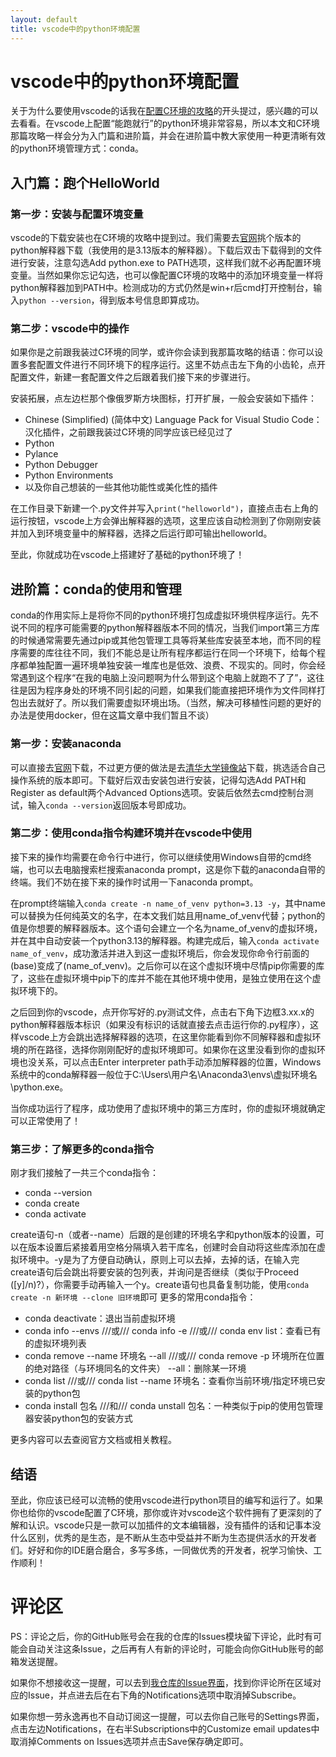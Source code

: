 ```yaml
---
layout: default
title: vscode中的python环境配置
---
```


# vscode中的python环境配置

关于为什么要使用vscode的话我在[配置C环境的攻略](https://kuiningzzzz.github.io/tutorial/c_in_vscode)的开头提过，感兴趣的可以去看看。在vscode上配置“能跑就行”的python环境非常容易，所以本文和C环境那篇攻略一样会分为入门篇和进阶篇，并会在进阶篇中教大家使用一种更清晰有效的python环境管理方式：conda。

## 入门篇：跑个HelloWorld

### 第一步：安装与配置环境变量

vscode的下载安装也在C环境的攻略中提到过。我们需要去[官网](https://www.python.org/)挑个版本的python解释器下载（我使用的是3.13版本的解释器）。下载后双击下载得到的文件进行安装，注意勾选Add python.exe to PATH选项，这样我们就不必再配置环境变量。当然如果你忘记勾选，也可以像配置C环境的攻略中的添加环境变量一样将python解释器加到PATH中。检测成功的方式仍然是win+r后cmd打开控制台，输入`python --version`，得到版本号信息即算成功。

### 第二步：vscode中的操作

如果你是之前跟我装过C环境的同学，或许你会读到我那篇攻略的结语：你可以设置多套配置文件进行不同环境下的程序运行。这里不妨点击左下角的小齿轮，点开配置文件，新建一套配置文件之后跟着我们接下来的步骤进行。

安装拓展，点左边栏那个像俄罗斯方块图标，打开扩展，一般会安装如下插件：
- Chinese (Simplified) (简体中文) Language Pack for Visual Studio Code：汉化插件，之前跟我装过C环境的同学应该已经见过了
- Python
- Pylance
- Python Debugger
- Python Environments
- 以及你自己想装的一些其他功能性或美化性的插件

在工作目录下新建一个.py文件并写入`print("helloworld")`，直接点击右上角的运行按钮，vscode上方会弹出解释器的选项，这里应该自动检测到了你刚刚安装并加入到环境变量中的解释器，选择之后运行即可输出helloworld。

至此，你就成功在vscode上搭建好了基础的python环境了！

## 进阶篇：conda的使用和管理

conda的作用实际上是将你不同的python环境打包成虚拟环境供程序运行。先不说不同的程序可能需要的python解释器版本不同的情况，当我们import第三方库的时候通常需要先通过pip或其他包管理工具等将某些库安装至本地，而不同的程序需要的库往往不同，我们不能总是让所有程序都运行在同一个环境下，给每个程序都单独配置一遍环境单独安装一堆库也是低效、浪费、不现实的。同时，你会经常遇到这个程序“在我的电脑上没问题啊为什么带到这个电脑上就跑不了了”，这往往是因为程序身处的环境不同引起的问题，如果我们能直接把环境作为文件同样打包出去就好了。所以我们需要虚拟环境出场。（当然，解决可移植性问题的更好的办法是使用docker，但在这篇文章中我们暂且不谈）

### 第一步：安装anaconda

可以直接去[官网](https://www.anaconda.com/download)下载，不过更方便的做法是去[清华大学镜像站](https://mirrors.tuna.tsinghua.edu.cn/anaconda/archive/)下载，挑选适合自己操作系统的版本即可。下载好后双击安装包进行安装，记得勾选Add PATH和Register as default两个Advanced Options选项。安装后依然去cmd控制台测试，输入`conda --version`返回版本号即成功。

### 第二步：使用conda指令构建环境并在vscode中使用

接下来的操作均需要在命令行中进行，你可以继续使用Windows自带的cmd终端，也可以去电脑搜索栏搜索anaconda prompt，这是你下载的anaconda自带的终端。我们不妨在接下来的操作时试用一下anaconda prompt。

在prompt终端输入`conda create -n name_of_venv python=3.13 -y`，其中name可以替换为任何纯英文的名字，在本文我们姑且用name_of_venv代替；python的值是你想要的解释器版本。这个语句会建立一个名为name_of_venv的虚拟环境，并在其中自动安装一个python3.13的解释器。构建完成后，输入`conda activate name_of_venv`，成功激活并进入到这一虚拟环境后，你会发现你命令行前面的(base)变成了(name_of_venv)。之后你可以在这个虚拟环境中尽情pip你需要的库了，这些在虚拟环境中pip下的库并不能在其他环境中使用，是独立使用在这个虚拟环境下的。

之后回到你的vscode，点开你写好的.py测试文件，点击右下角下边框3.xx.x的python解释器版本标识（如果没有标识的话就直接去点击运行你的.py程序），这样vscode上方会跳出选择解释器的选项，在这里你能看到你不同解释器和虚拟环境的所在路径，选择你刚刚配好的虚拟环境即可。如果你在这里没看到你的虚拟环境也没关系，可以点击Enter interpreter path手动添加解释器的位置，Windows系统中的conda解释器一般位于C:\\Users\\用户名\\Anaconda3\\envs\\虚拟环境名\\python.exe。

当你成功运行了程序，成功使用了虚拟环境中的第三方库时，你的虚拟环境就确定可以正常使用了！

### 第三步：了解更多的conda指令

刚才我们接触了一共三个conda指令：
- conda --version
- conda create
- conda activate

create语句-n（或者--name）后跟的是创建的环境名字和python版本的设置，可以在版本设置后紧接着用空格分隔填入若干库名，创建时会自动将这些库添加在虚拟环境中。-y是为了方便自动确认，原则上可以去掉，去掉的话，在输入完create语句后会跳出将要安装的包列表，并询问是否继续（类似于Proceed \(\[y\]/n\)?），你需要手动再输入一个y。create语句也具备复制功能，使用`conda create -n 新环境 --clone 旧环境`即可
更多的常用conda指令：
- conda deactivate：退出当前虚拟环境
- conda info --envs ///或/// conda info -e ///或/// conda env list：查看已有的虚拟环境列表
- conda remove --name 环境名 --all ///或/// conda remove -p 环境所在位置的绝对路径（与环境同名的文件夹） --all：删除某一环境
- conda list ///或/// conda list --name 环境名：查看你当前环境/指定环境已安装的python包
- conda install 包名 ///和/// conda unstall 包名：一种类似于pip的使用包管理器安装python包的安装方式

更多内容可以去查阅官方文档或相关教程。

## 结语

至此，你应该已经可以流畅的使用vscode进行python项目的编写和运行了。如果你也给你的vscode配置了C环境，那你或许对vscode这个软件拥有了更深刻的了解和认识。vscode只是一款可以加插件的文本编辑器，没有插件的话和记事本没什么区别，优秀的是生态，是不断从生态中受益并不断为生态提供活水的开发者们。好好和你的IDE磨合磨合，多写多练，一同做优秀的开发者，祝学习愉快、工作顺利！




# 评论区
PS：评论之后，你的GitHub账号会在我的仓库的Issues模块留下评论，此时有可能会自动关注这条Issue，之后再有人有新的评论时，可能会向你GitHub账号的邮箱发送提醒。

如果你不想接收这一提醒，可以去到[我仓库的Issue界面](https://github.com/kuiningzzzz/kuiningzzzz.github.io/issues)，找到你评论所在区域对应的Issue，并点进去后在右下角的Notifications选项中取消掉Subscribe。

如果你想一劳永逸再也不自动订阅这一提醒，可以去你自己账号的Settings界面，点击左边Notifications，在右半Subscriptions中的Customize email updates中取消掉Comments on Issues选项并点击Save保存确定即可。

<script src="https://utteranc.es/client.js"
        repo="kuiningzzzz/kuiningzzzz.github.io"
        issue-term="pathname"
        label="Comment"
        theme="github-light"
        crossorigin="anonymous"
        async>
</script>